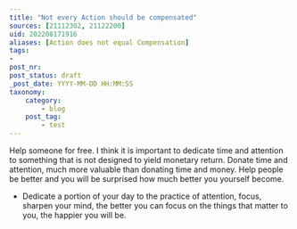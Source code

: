 ```yaml
---
title: "Not every Action should be compensated"
sources: [21112302, 21122200]
uid: 202208171916
aliases: [Action does not equal Compensation]
tags:
-
post_nr:
post_status: draft
_post_date: YYYY-MM-DD HH:MM:SS
taxonomy:
    category:
        - blog
    post_tag:
        - test
---
```


Help someone for free. I think it is important to dedicate time and attention to something that is not designed to yield monetary return. Donate time and attention, much more valuable than donating time and money. Help people be better and you will be surprised how much better you yourself become.

- Dedicate a portion of your day to the practice of attention, focus, sharpen your mind, the better you can focus on the things that matter to you, the happier you will be.